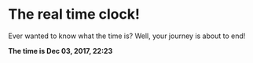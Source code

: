 # The real time clock!

Ever wanted to know what the time is? Well, your journey is about to end!

**The time is Dec 03, 2017, 22:23**